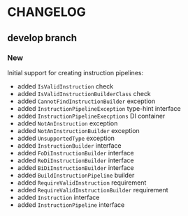 # CHANGELOG

## develop branch

### New

Initial support for creating instruction pipelines:

- added `IsValidInstruction` check
- added `IsValidInstructionBuilderClass` check
- added `CannotFindInstructionBuilder` exception
- added `InstructionPipelineException` type-hint interface
- added `InstructionPipelineExecptions` DI container
- added `NotAnInstruction` exception
- added `NotAnInstructionBuilder` exception
- added `UnsupportedType` exception
- added `InstructionBuilder` interface
- added `FoDiInstructionBuilder` interface
- added `ReDiInstructionBuilder` interface
- added `BiDiInstructionBuilder` interface
- added `BuildInstructionPipeline` builder
- added `RequireValidInstruction` requirement
- added `RequireValidInstructionBuilder` requirement
- added `Instruction` interface
- added `InstructionPipeline` interface
